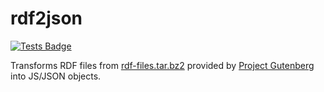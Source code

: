# rdf2json

[![Tests Badge][tests-badge]][tests]

Transforms RDF files from [rdf-files.tar.bz2][rdf-files.tar.bz2] provided by [Project Gutenberg][project-gutenberg] into JS/JSON objects.

[rdf-files.tar.bz2]: https://www.gutenberg.org/cache/epub/feeds/
[project-gutenberg]: https://www.gutenberg.org/
[tests]: https://github.com/chrisnewtn/hast-util-find-parent/actions/workflows/tests.yml
[tests-badge]: https://github.com/chrisnewtn/hast-util-find-parent/actions/workflows/tests.yml/badge.svg